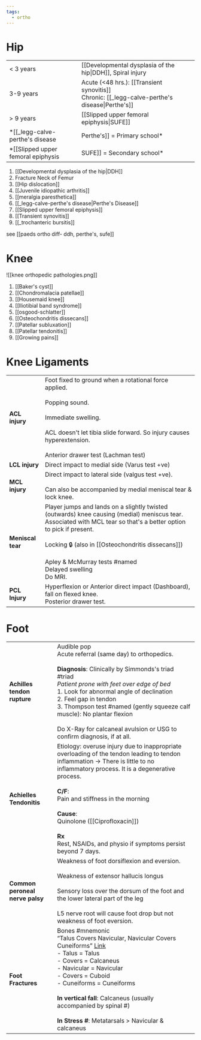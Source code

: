 ```yaml
---
tags:
  - ortho
---
```

# Hip
|           |                                                                                                   |
| --------- | ------------------------------------------------------------------------------------------------- |
| < 3 years | [[Developmental dysplasia of the hip\|DDH]], Spiral injury                                        |
| 3-9 years | Acute (<48 hrs.): [[Transient synovitis]]  <br>Chronic: [[_legg-calve-perthe's disease\|Perthe's]] |
| > 9 years | [[Slipped upper femoral epiphysis\|SUFE]]                                                         |
*[[_legg-calve-perthe's disease|Perthe's]] = Primary school*
*[[Slipped upper femoral epiphysis|SUFE]] = Secondary school*

1. [[Developmental dysplasia of the hip|DDH]]
2. Fracture Neck of Femur
3. [[Hip dislocation]]
4. [[Juvenile idiopathic arthritis]]
5. [[meralgia paresthetica]]
6. [[_legg-calve-perthe's disease|Perthe's Disease]]
7. [[Slipped upper femoral epiphysis]]
8. [[Transient synovitis]]
9. [[_trochanteric bursitis]]

see [[paeds ortho diff- ddh, perthe's, sufe]]

# Knee
![[knee orthopedic pathologies.png]]
1. [[Baker's cyst]]
2. [[Chondromalacia patellae]]
3. [[Housemaid knee]]
4. [[Iliotibial band syndrome]]
5. [[osgood-schlatter]]
6. [[Osteochondritis dissecans]]
7. [[Patellar subluxation]]
8. [[Patellar tendonitis]]
9. [[Growing pains]]

# Knee Ligaments
|                   |                                                                                                                                                                                                                                                                                                    |
| ----------------- | -------------------------------------------------------------------------------------------------------------------------------------------------------------------------------------------------------------------------------------------------------------------------------------------------- |
| **ACL injury**    | Foot fixed to ground when a rotational force applied.<br><br>Popping sound.<br><br>Immediate swelling.<br><br>ACL doesn't let tibia slide forward. So injury causes hyperextension.<br><br>Anterior drawer test (Lachman test)                                                                     |
| **LCL injury**    | Direct impact to medial side (Varus test +ve)                                                                                                                                                                                                                                                      |
| **MCL injury**    | Direct impact to lateral side (valgus test +ve).<br><br>Can also be accompanied by medial meniscal tear & lock knee.                                                                                                                                                                               |
| **Meniscal tear** | Player jumps and lands on a slightly twisted (outwards) knee causing (medial) meniscus tear. Associated with MCL tear so that's a better option to pick if present.<br><br>Locking 🔒 (also in [[Osteochondritis dissecans]])<br><br>Apley & McMurray tests #named <br>Delayed swelling<br>Do MRI. |
| **PCL Injury**    | Hyperflexion or Anterior direct impact (Dashboard), fall on flexed knee.  <br>Posterior drawer test.                                                                                                                                                                                               |
# Foot
|                                 |                                                                                                                                                                                                                                                                                                                                                                                                               |
| ------------------------------- | ------------------------------------------------------------------------------------------------------------------------------------------------------------------------------------------------------------------------------------------------------------------------------------------------------------------------------------------------------------------------------------------------------------- |
| **Achilles tendon rupture**     | Audible pop<br>Acute referral (same day) to orthopedics.<br><br>**Diagnosis**: Clinically by Simmonds's triad #triad <br>*Patient prone with feet over edge of bed*<br>1. Look for abnormal angle of declination<br>2. Feel gap in tendon <br>3. Thompson test #named  (gently squeeze calf muscle): No plantar flexion<br><br>Do X-Ray for calcaneal avulsion or USG to confirm diagnosis, if at all.        |
| **Achielles Tendonitis**        | Etiology: overuse injury due to inappropriate overloading of the tendon leading to tendon inflammation -> There is little to no inflammatory process. It is a degenerative process.<br><br>**C/F**: <br>Pain and stiffness in the morning<br><br>**Cause**: <br>Quinolone ([[Ciprofloxacin]])<br><br>**Rx**<br>Rest, NSAIDs, and physio if symptoms persist beyond 7 days.                                    |
| **Common peroneal nerve palsy** | Weakness of foot dorsiflexion and eversion.<br><br>Weakness of extensor hallucis longus<br><br>Sensory loss over the dorsum of the foot and the lower lateral part of the leg<br><br>L5 nerve root will cause foot drop but not weakness of foot eversion.                                                                                                                                                    |
| **Foot Fractures**              | Bones #mnemonic<br>“Talus Covers Navicular, Navicular Covers Cuneiforms” [Link](https://www.ezmedlearning.com/blog/tarsal-bone-anatomy-mnemonic)<br>- Talus = Talus<br>- Covers = Calcaneus<br>- Navicular = Navicular<br>- Covers = Cuboid<br>- Cuneiforms = Cuneiforms<br><br>**In vertical fall**: Calcaneus (usually accompanied by spinal #)<br><br>**In Stress #**: Metatarsals > Navicular & calcaneus |